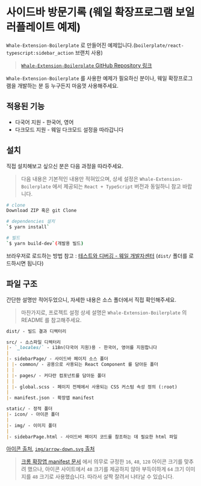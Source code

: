 # 사이드바 방문기록 (웨일 확장프로그램 보일러플레이트 예제)

`Whale-Extension-Boilerplate` 로 만들어진 예제입니다.(`boilerplate/react-typescript:sidebar_action` 브랜치 사용)

> [`Whale-Extension-Boilerplate` GitHub Repository 링크](https://github.com/mate131909/whale-extension-boilerplate)

`Whale-Extension-Boilerplate` 를 사용한 예제가 필요하신 분이나, 웨일 확장프로그램을 개발하는 분 등 누구든지 마음껏 사용해주세요.

## 적용된 기능

- 다국어 지원 - 한국어, 영어
- 다크모드 지원 - 웨일 다크모드 설정을 따라갑니다

## 설치

직접 설치해보고 싶으신 분은 다음 과정을 따라주세요.

> 다음 내용은 기본적인 내용만 적혀있으며, 상세 설정은 `Whale-Extension-Boilerplate` 에서 제공되는
> `React + TypeScript` 버전과 동일하니 참고 바랍니다.

```sh
# clone
Download ZIP 혹은 git Clone

# dependencies 설치
`$ yarn install`

# 빌드
`$ yarn build-dev`(개발용 빌드)
```

브라우저로 로드하는 방법 참고 :
[테스트와 디버깅 - 웨일 개발자센터](https://developers.whale.naver.com/tutorials/debugging/)
(`dist/` 폴더를 로드하시면 됩니다)

## 파일 구조

간단한 설명만 적어두었으니, 자세한 내용은 소스 폴더에서 직접 확인해주세요.

> 마찬가지로, 프로젝트 설정 상세 설명은 `Whale-Extension-Boilerplate` 의 README 를 참고해주세요.

```md
dist/ - 빌드 결과 디렉터리

src/ - 소스파일 디렉터리
|- `_locales/` - i18n(다국어 지원)용 - 한국어, 영어를 지원합니다
|
|- sidebarPage/ - 사이드바 페이지 소스 폴더
| |- common/ - 공용으로 사용되는 React Component 를 담아둔 폴더
| |
| |- pages/ - 커다란 컴포넌트를 담아둔 폴더
| |
| |- global.scss - 페이지 전체에서 사용되는 CSS 커스텀 속성 정의 (:root)
|
|- manifest.json - 확장앱 manifest

static/ - 정적 폴더
|- icon/ - 아이콘 폴더
|
|- img/ - 이미지 폴더
|
|- sidebarPage.html - 사이드바 페이지 코드를 참조하는 데 필요한 html 파일
```

[아이콘 출처](https://www.flaticon.com/free-icon/history_93652?term=history&page=1&position=17),
[`img/arrow-down.svg` 출처](https://www.flaticon.com/free-icon/arrow-down-sign-to-navigate_32195?term=arrow&page=1&position=20)

> [크롬 확장앱 manifest 문서](https://developer.chrome.com/extensions/manifest/icons)
> 에서 의무로 규정한 `16`, `48`, `128` 아이콘 크기를 맞추려 했으나,
> 아이콘 사이트에서 `48` 크기를 제공하지 않아 부득이하게
> `64` 크기 이미지를 `48` 크기로 사용했습니다.
> 따라서 살짝 잘려서 나타날 수 있습니다.
